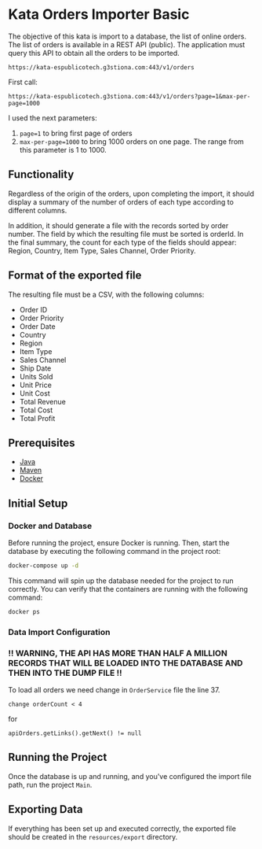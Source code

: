 # Kata Orders Importer Basic

The objective of this kata is import to a database, the list of online orders. The list of orders is available in a REST
API (public). The application must query this API to obtain all the orders to be imported.

```
https://kata-espublicotech.g3stiona.com:443/v1/orders
```

First call:
```
https://kata-espublicotech.g3stiona.com:443/v1/orders?page=1&max-per-page=1000
```

I used the next parameters:
1. ``page=1`` to bring first page of orders
2. ``max-per-page=1000`` to bring 1000 orders on one page. The range from this parameter is 1 to 1000.


## Functionality

Regardless of the origin of the orders, upon completing the import, it should display a summary of the number of orders
of each type according to different columns.

In addition, it should generate a file with the records sorted by order number. The field by which the resulting file
must be sorted is orderId. In the final summary, the count for each type of the fields should appear: Region, Country,
Item Type, Sales Channel, Order Priority.

## Format of the exported file

The resulting file must be a CSV, with the following columns:

- Order ID
- Order Priority
- Order Date
- Country
- Region
- Item Type
- Sales Channel
- Ship Date
- Units Sold
- Unit Price
- Unit Cost
- Total Revenue
- Total Cost
- Total Profit

## Prerequisites

- [Java](https://www.java.com/en/download/)
- [Maven](https://maven.apache.org/)
- [Docker](https://www.docker.com/)

## Initial Setup

### Docker and Database

Before running the project, ensure Docker is running. Then, start the database by executing the following command in the
project root:

```bash
docker-compose up -d
```

This command will spin up the database needed for the project to run correctly. You can verify that the containers are
running with the following command:

```bash
docker ps
```

### Data Import Configuration

### !! WARNING, THE API HAS MORE THAN HALF A MILLION RECORDS THAT WILL BE LOADED INTO THE DATABASE AND THEN INTO THE DUMP FILE !!

To load all orders we need change in `OrderService` file the line 37.

```
change orderCount < 4
```

for 

```
apiOrders.getLinks().getNext() != null
```

## Running the Project

Once the database is up and running, and you've configured the import file path, run the project `Main`.

## Exporting Data

If everything has been set up and executed correctly, the exported file should be created in the `resources/export`
directory.
